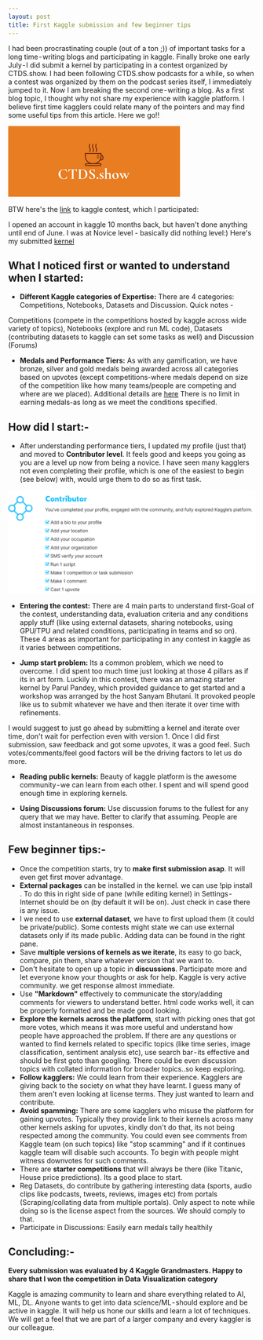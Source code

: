 ```yaml
---
layout: post
title: First Kaggle submission and few beginner tips
---
```


I had been procrastinating couple (out of a ton ;)) of important tasks for a long time - writing blogs and participating in kaggle. Finally broke one early July - I did submit a kernel by participating in a contest organized by CTDS.show. I had been following CTDS.show podcasts for a while, so when a contest was organized by them on the podcast series itself, I immediately jumped to it. Now I am breaking the second one - writing a blog. As a first blog topic, I thought why not share my experience with kaggle platform. I believe first time kagglers could relate many of the pointers and may find some useful tips from this article. Here we go!!

<img alt="Screenshot of the kaggle competition" src="../assets/img/CTDS_banner.png">

BTW here's the [link](https://www.kaggle.com/rohanrao/chai-time-data-science) to kaggle contest, which I participated: 

I opened an account in kaggle 10 months back, but haven't done anything until end of June. I was at Novice level - basically did nothing level:)
Here's my submitted [kernel](https://www.kaggle.com/vinothsuku/1-year-of-ctds-journey-and-what-we-infer)

## What I noticed first or wanted to understand when I started:

- **Different Kaggle categories of Expertise:** There are 4 categories: Competitions, Notebooks, Datasets and Discussion. Quick notes -

Competitions (compete in the competitions hosted by kaggle across wide variety of topics), Notebooks (explore and run ML code), Datasets (contributing datasets to kaggle can set some tasks as well) and Discussion (Forums)

- **Medals and Performance Tiers:** As with any gamification, we have bronze, silver and gold medals being awarded across all categories based on upvotes (except competitions-where medals depend on size of the competition like how many teams/people are competing and where are we placed). Additional details are [here](https://www.kaggle.com/progression)
There is no limit in earning medals-as long as we meet the conditions specified.

## How did I start:-

- After understanding performance tiers, I updated my profile (just that) and moved to **Contributor level**. It feels good and keeps you going as you are a level up now from being a novice. I have seen many kagglers not even completing their profile, which is one of the easiest to begin (see below) with, would urge them to do so as first task.
<img alt="Source: Kaggle" src="../assets/img/kaggle_contributor.png">

- **Entering the contest:** There are 4 main parts to understand first-Goal of the contest, understanding data, evaluation criteria and any conditions apply stuff (like using external datasets, sharing notebooks, using GPU/TPU and related conditions, participating in teams and so on). These 4 areas as important for participating in any contest in kaggle as it varies between competitions.

- **Jump start problem:** Its a common problem, which we need to overcome. I did spent too much time just looking at those 4 pillars as if its in art form. Luckily in this contest, there was an amazing starter kernel by Parul Pandey, which provided guidance to get started and a workshop was arranged by the host Sanyam Bhutani. It provoked people like us to submit whatever we have and then iterate it over time with refinements.

I would suggest to just go ahead by submitting a kernel and iterate over time, don't wait for perfection even with version 1. Once I did first submission, saw feedback and got some upvotes, it was a good feel. Such votes/comments/feel good factors will be the driving factors to let us do more.

- **Reading public kernels:** Beauty of kaggle platform is the awesome community - we can learn from each other. I spent and will spend good enough time in exploring kernels.

- **Using Discussions forum:** Use discussion forums to the fullest for any query that we may have. Better to clarify that assuming. People are almost instantaneous in responses.

## Few beginner tips:-

- Once the competition starts, try to **make first submission asap**. It will even get first mover advantage.
- **External packages** can be installed in the kernel. we can use !pip install <package name>. To do this in right side of pane (while editing kernel) in Settings - Internet should be on (by default it will be on). Just check in case there is any issue.
- I we need to use **external dataset**, we have to first upload them (it could be private/public). Some contests might state we can use external datasets only if its made public. Adding data can be found in the right pane.
- Save **multiple versions of kernels as we iterate**, its easy to go back, compare, pin them, share whatever version that we want to.
- Don't hesitate to open up a topic in **discussions**. Participate more and let everyone know your thoughts or ask for help. Kaggle is very active community. we get response almost immediate.
- Use **"Markdown"** effectively to communicate the story/adding comments for viewers to understand better. html code works well, it can be properly formatted and be made good looking.
- **Explore the kernels across the platform**, start with picking ones that got more votes, which means it was more useful and understand how people have approached the problem. If there are any questions or wanted to find kernels related to specific topics (like time series, image classification, sentiment analysis etc), use search bar - its effective and should be first goto than googling. There could be even discussion topics with collated information for broader topics..so keep exploring.
- **Follow kagglers:** We could learn from their experience. Kagglers are giving back to the society on what they have learnt. I guess many of them aren't even looking at license terms. They just wanted to learn and contribute.
- **Avoid spamming:** There are some kagglers who misuse the platform for gaining upvotes. Typically they provide link to their kernels across many other kernels asking for upvotes, kindly don't do that, its not being respected among the community. You could even see comments from Kaggle team (on such topics) like "stop scamming" and if it continues kaggle team will disable such accounts. To begin with people might witness downvotes for such comments.
- There are **starter competitions** that will always be there (like Titanic, House price predictions). Its a good place to start.
- Reg Datasets, do contribute by gathering interesting data (sports, audio clips like podcasts, tweets, reviews, images etc) from portals (Scraping/collating data from multiple portals). Only aspect to note while doing so is the license aspect from the sources. We should comply to that.
- Participate in Discussions: Easily earn medals tally healthily

## Concluding:-

**Every submission was evaluated by 4 Kaggle Grandmasters. Happy to share that I won the competition in Data Visualization category**

Kaggle is amazing community to learn and share everything related to AI, ML, DL. Anyone wants to get into data science/ML - should explore and be active in kaggle. It will help us hone our skills and learn a lot of techniques.
We will get a feel that we are part of a larger company and every kaggler is our colleague.

